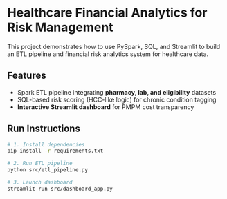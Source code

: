 # Healthcare Financial Analytics for Risk Management

This project demonstrates how to use PySpark, SQL, and Streamlit to build an ETL pipeline and financial risk analytics system for healthcare data.

## Features
- Spark ETL pipeline integrating **pharmacy, lab, and eligibility** datasets
- SQL-based risk scoring (HCC-like logic) for chronic condition tagging
- **Interactive Streamlit dashboard** for PMPM cost transparency

## Run Instructions
```bash
# 1. Install dependencies
pip install -r requirements.txt

# 2. Run ETL pipeline
python src/etl_pipeline.py

# 3. Launch dashboard
streamlit run src/dashboard_app.py
